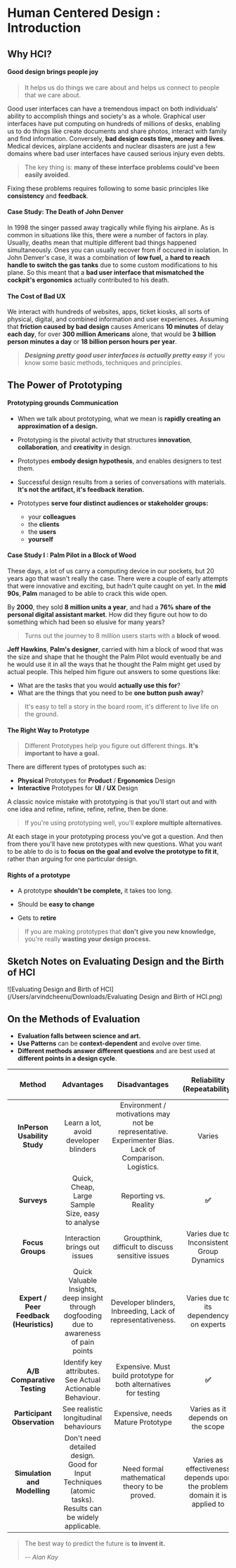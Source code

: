# Human Centered Design : Introduction

## Why HCI?

#### Good design brings people joy

>  It helps us do things we care about and helps us connect to people that we care about.

Good user interfaces can have a tremendous impact on both individuals' ability to accomplish things and society's as a whole. Graphical user interfaces have put computing on hundreds of millions of desks, enabling us to do things like create documents and share photos, interact with family and find information. Conversely, **bad design costs time, money and lives**. Medical devices, airplane accidents and nuclear disasters are just a few domains where bad user interfaces have caused serious injury even debts.

>  The key thing is: **many of these interface problems could've been easily avoided**.

Fixing these problems requires following to some basic principles like **consistency** and **feedback**. 

#### Case Study: The Death of John Denver

In 1998 the singer passed away tragically while flying his airplane. As is common in situations like this, there were a number of factors in play. Usually, deaths mean that multiple different bad things happened simultaneously. Ones you can usually recover from if occured in isolation. In John Denver's case, it was a combination of **low fuel,** a **hard to reach handle to switch the gas tanks** due to some custom modifications to his plane. So this meant that a **bad user interface that mismatched the cockpit's ergonomics** actually contributed to his death. 

#### The Cost of Bad UX

We interact with hundreds of websites, apps, ticket kiosks, all sorts of physical, digital, and combined information and user experiences. Assuming that **friction caused by bad design** causes Americans **10 minutes** of delay **each day**, for over **300 million Americans** alone, that would be **3 billion person minutes a day** or **18 billion person hours per year**.

> ***Designing pretty good user interfaces is actually pretty easy*** if you know some basic methods, techniques and principles.

## The Power of Prototyping

#### Prototyping grounds Communication

* When we talk about prototyping, what we mean is **rapidly creating an approximation of a design.** 

* Prototyping is the pivotal activity that structures **innovation**, **collaboration**, and **creativity** in design.

* Prototypes **embody design hypothesis**, and enables designers to test them.

* Successful design results from a series of conversations with materials.  **It's not the artifact, it's feedback iteration.** 
* Prototypes **serve four distinct audiences or stakeholder groups:** 
  * your **colleagues** 
  * the **clients**
  * the **users** 
  * **yourself** 

#### Case Study I : Palm Pilot in a Block of Wood

These days, a lot of us carry a computing device in our pockets, but 20 years ago that wasn't really the case. There were a couple of early attempts that were innovative and exciting, but hadn't quite caught on yet. In the **mid 90s**, **Palm** managed to be able to crack this wide open. 

By **2000**, they sold **8 million units a year**, and had a **76% share of the personal digital assistant market**. How did they figure out how to do something which had been so elusive for many years?  

>  Turns out the journey to 8 million users starts with a **block of wood**. 

**Jeff Hawkins**, **Palm's designer**, carried with him a block of wood that was the size and shape that he thought the Palm Pilot would eventually be and he would use it in all the ways that he thought the Palm might get used by actual people. This helped him figure out answers to some questions like: 

* What are the tasks that you would **actually use this for**? 
* What are the things that you need to be **one button push away**? 

>  It's easy to tell a story in the board room,  it's different to live life on the ground. 

#### The Right Way to Prototype

> Different Prototypes help you figure out different things. **It's important to have a goal.**

There are different types of prototypes such as:

* **Physical** Prototypes for **Product** / **Ergonomics** Design
* **Interactive** Prototypes for **UI** / **UX** Design

A classic novice mistake with prototyping is that you'll start out and with one idea and refine, refine, refine, refine, then be done.

> If you're using prototyping well, you'll **explore multiple alternatives**. 

At each stage in your prototyping process you've got a question. And then from there you'll have new prototypes with new questions. What you want to be able to do is to **focus on the goal and evolve the prototype to fit it**, rather than arguing for one particular design. 

#### Rights of a prototype

* A prototype **shouldn't be complete,** it takes too long.

* Should be **easy to change**

* Gets to **retire**

> If you are making prototypes that **don't give you new knowledge,**  you're really **wasting your design process.** 

## Sketch Notes on Evaluating Design and the Birth of HCI

![Evaluating Design and Birth of HCI](/Users/arvindcheenu/Downloads/Evaluating Design and Birth of HCI.png)

## On the Methods of Evaluation

* **Evaluation falls between science and art.**
* **Use Patterns** can be **context-dependent** and evolve over time.
* **Different methods answer different questions** and are best used at **different points in a design cycle**.

|                   Method                    |                          Advantages                          |                        Disadvantages                         |                 Reliability (Repeatability)                  |                       Generalizability                       |              Real World Applicability (Realism)              |              Work Involved (Efficiency)               | Alternative Viewpoints (Comparisons) |
| :-----------------------------------------: | :----------------------------------------------------------: | :----------------------------------------------------------: | :----------------------------------------------------------: | :----------------------------------------------------------: | :----------------------------------------------------------: | :---------------------------------------------------: | :----------------------------------: |
|        **InPerson Usability Study**         |            Learn a lot, avoid developer blinders             | Environment / motivations may not be representative. Experimenter Bias. Lack of Comparison. Logistics. |                            Varies                            |                            Varies                            |                            Varies                            |                         **✅**                         |                  ❌                   |
|                 **Surveys**                 |       Quick, Cheap, Large Sample Size, easy to analyse       |                    Reporting vs. Reality                     |                            **✅**                             |                            **✅**                             |                              ❌                               |                         **✅**                         |                **✅**                 |
|              **Focus Groups**               |                Interaction brings out issues                 |      Groupthink, difficult to discuss sensitive issues       |          Varies due to Inconsistent Group Dynamics           |                            Varies                            |                              ❌                               |                           ❌                           |                  ❌                   |
| **Expert / Peer Feedback** **(Heuristics)** | Quick Valuable Insights, deep insight through dogfooding due to awareness of pain points | Developer blinders, Inbreeding, Lack of representativeness.  |           Varies due to its dependency on experts            |                              ❌                               |                              ❌                               |                         **✅**                         |                  ❌                   |
|         **A/B Comparative Testing**         |  Identify key attributes. See Actual Actionable Behaviour.   | Expensive. Must build prototype for both alternatives for testing |                            **✅**                             | Varies as it depends on sample size, distribution and significance. |                            **✅**                             |                           ❌                           |                **✅**                 |
|         **Participant Observation**         |            See realistic longitudinal behaviours             |              Expensive, needs Mature Prototype               |              Varies as it depends on the scope               |                            **✅**                             |                            **✅**                             |                           ❌                           |                  ❌                   |
|        **Simulation and Modelling**         | Don't need detailed design. Good for Input Techniques  (atomic tasks). Results can be widely applicable. |        Need formal mathematical theory to be proved.         | Varies as effectiveness depends upon the problem domain it is applied to |                            **✅**                             | Varies. Applicable in the finance and network analysis industries. | Varies. Depends on the degree of data to be modelled. |                **✅**                 |

> The best way to predict the future is **to invent it.**
>
> *-- Alan Kay*

